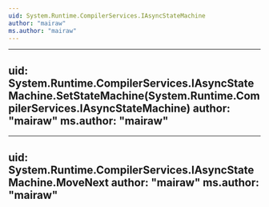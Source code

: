 ```yaml
---
uid: System.Runtime.CompilerServices.IAsyncStateMachine
author: "mairaw"
ms.author: "mairaw"
---
```


---
uid: System.Runtime.CompilerServices.IAsyncStateMachine.SetStateMachine(System.Runtime.CompilerServices.IAsyncStateMachine)
author: "mairaw"
ms.author: "mairaw"
---

---
uid: System.Runtime.CompilerServices.IAsyncStateMachine.MoveNext
author: "mairaw"
ms.author: "mairaw"
---
